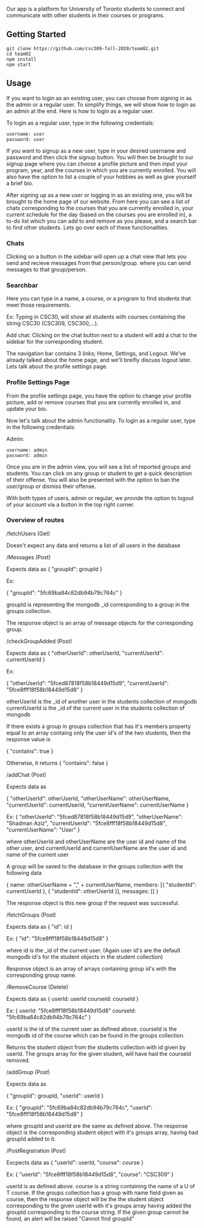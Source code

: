 Our app is a platform for University of Toronto students to connect
and communicate with other students in their courses or programs.

## Getting Started

```
git clone https://github.com/csc309-fall-2020/team02.git
cd team02
npm install
npm start
```

## Usage

If you want to login as 
an existing user, you can choose from signing in as the admin or 
a regular user. To simplify things, we will show how to login as an admin
at the end. Here is how to login as a regular user.

To login as a regular user, type in the following credentials:
```
username: user
password: user
```

If you want to signup as a new user, type in your desired
username and password and then click the signup button.
You will then be brought to our signup page where you can choose a profile
picture and then input your program, year, and the courses in which 
you are currently enrolled. You will also have the option to list a 
couple of your hobbies as well as give yourself a brief bio.

After signing up as a new user or logging in as an existing one, you will be 
brought to the home page of our website. From here you can see a list of 
chats corresponding to the courses that you are currently enrolled in,
your current schedule for the day (based on the courses you are enrolled in), a to-do list which you can add to and remove as you please, and a search bar to 
find other students. Lets go over each of these functionalities.

### Chats

Clicking on a button in the sidebar will open up a chat view that lets you send and recieve messages from that person/group.
where you can send messages to that group/person.


### Searchbar

Here you can type in a name, a course, or a program to find students that meet those requirements.

Ex: Typing in CSC30, will show all students with courses containing 
the string CSC30 (CSC309, CSC300,...).

Add chat: Clicking on the chat button next to a student will add a chat 
to the sidebar for the corresponding student.

The navigation bar contains 3 links; Home, Settings, and Logout. We've already talked about the home page, and we'll breifly discuss logout later. Lets talk about the profile settings page.

### Profile Settings Page

From the profile settings page, you have the option to change your profile picture,
add or remove courses that you are currently enrolled in, and update your bio.


Now let's talk about the admin functionality. To login as a regular user, type in the following credentials:

Admin:

```
username: admin
password: admin
```

Once you are in the admin view, you will see a list of reported groups and students.
You can click on any group or student to get a quick description of their offense.
You will also be presented with the option to ban the user/group or dismiss their
offense.

With both types of users, admin or regular, we provide the option to logout of your account
via a button in the top right corner.


### Overview of routes

/fetchUsers (Get)

Doesn't expect any data and returns a list of all users in the database



/Messages (Post)

Expects data as 
 {
  "groupId": groupId
 }
 
 Ex: 
 
 {
  "groupId": "5fc69ba84c82db94b79c764c"
 }
 
 
 
 groupId is representing the mongodb \_id corresponding to a group in the groups collection.
 
 The response object is an array of message objects for the corresponding group.
 
 
 
 /checkGroupAdded (Post)

Expects data as 
{
			"otherUserId": otherUserId,
			"currentUserId": currentUserId
}

Ex:

{
			"otherUserId": "5fced87818f58b18449d15d9",
			"currentUserId": "5fce8fff18f58b18449d15d8"
}


otherUserId is the _id of another user in the students collection of mongodb
currentUserId is the _id of the current user in the students collection of mongodb

If there exists a group in groups collection that has it's members property equal
to an array containg only the user id's of the two students, then the response value is 

{ "contains": true }

Otherwise, it returns 
{ "contains": false }


/addChat (Post)

Expects data as 

{
			"otherUserId": otherUserId,
			"otherUserName": otherUserName,
			"currentUserId": currentUserId,
			"currentUserName": currentUserName
		}
    
Ex: 
{
			"otherUserId": "5fced87818f58b18449d15d9",
			"otherUserName": "Shadman Aziz",
			"currentUserId": "5fce8fff18f58b18449d15d8",
			"currentUserName": "User"
		}

where otherUserId and otherUserName are the user id and name of the other user, and 
currentUserId and currentUserName are the user id and name of the current user

A group will be saved to the database in the groups collection with the following data

{
			name: otherUserName + "," + currentUserName,
			members: [{ "studentId": currentUserId }, { "studentId": otherUserId }],
			messages: []
}

The response object is this new group if the request was successful.



/fetchGroups (Post)

Expects data as 
{
			"id": id
}

Ex:
{
			"id": "5fce8fff18f58b18449d15d8"
}

where id is the \_id of the current user. (Again user id's are the default mongodb id's for the 
student objects in the student collection)

Response object is an array of arrays containing group id's with the corresponding group name.



/RemoveCourse (Delete)

Expects data as 
{ userId: userId
courseId: courseId }

Ex:
{ userId: "5fce8fff18f58b18449d15d8"
courseId: "5fc69ba84c82db94b79c764c" }

userId is the id of the current user as defined above.
courseId is the mongodb id of the course which can be found in the groups collection.

Returns the student object from the students collection with id given by userId. The groups array 
for the given student, will have had the courseId removed.



/addGroup (Post)

Expects data as 

{
			"groupId": groupId,
			"userId": userId
}

Ex:
{
  "groupId": "5fc69ba84c82db94b79c764c",
  "userId": "5fce8fff18f58b18449d15d8"
}

where groupId and userId are the same as defined above. The response object is the corresponding
student object with it's groups array, having had groupId added to it.



/PostRegistration (Post)

Excpects data as 
{ "userId": userId, 
"course": course }

Ex: 
{ "userId": "5fce8fff18f58b18449d15d8", 
"course": "CSC309" }

userId is as defined above. course is a string containing the name of a U of T course. If the groups collection has a 
group with name field given as course, then the response object will be the the student object corresponding to the given 
userId with it's groups array having added the groupId corresponding to the course string. If the given group cannot be found, 
an alert will be raised "Cannot find groupId"






 




